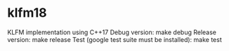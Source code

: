 # klfm18
KLFM implementation using C++17
Debug version:
  make debug
Release version:
  make release
Test (google test suite must be installed):
  make test
